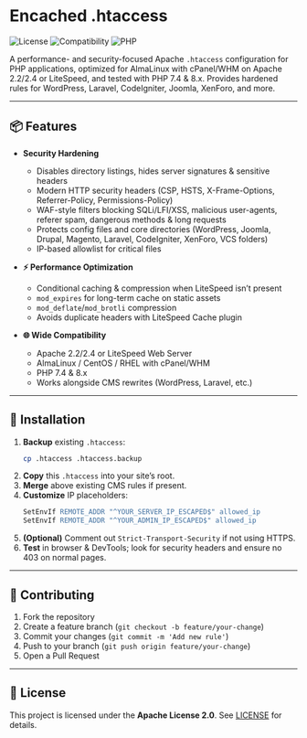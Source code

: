# Encached .htaccess

![License](https://img.shields.io/badge/License-Apache%202.0-blue.svg)
![Compatibility](https://img.shields.io/badge/Server-Apache%202.2%20%7C%202.4%20%7C%20LiteSpeed-blue)
![PHP](https://img.shields.io/badge/PHP-7.4%20%7C%208.x-purple)

A performance- and security-focused Apache `.htaccess` configuration for PHP applications, optimized for AlmaLinux with cPanel/WHM on Apache 2.2/2.4 or LiteSpeed, and tested with PHP 7.4 & 8.x. Provides hardened rules for WordPress, Laravel, CodeIgniter, Joomla, XenForo, and more.

---

## 📦 Features

- **Security Hardening**
  - Disables directory listings, hides server signatures & sensitive headers
  - Modern HTTP security headers (CSP, HSTS, X-Frame-Options, Referrer-Policy, Permissions-Policy)
  - WAF-style filters blocking SQLi/LFI/XSS, malicious user-agents, referer spam, dangerous methods & long requests
  - Protects config files and core directories (WordPress, Joomla, Drupal, Magento, Laravel, CodeIgniter, XenForo, VCS folders)
  - IP-based allowlist for critical files

- **⚡ Performance Optimization**
  - Conditional caching & compression when LiteSpeed isn’t present
  - `mod_expires` for long-term cache on static assets
  - `mod_deflate`/`mod_brotli` compression
  - Avoids duplicate headers with LiteSpeed Cache plugin

- **🌐 Wide Compatibility**
  - Apache 2.2/2.4 or LiteSpeed Web Server
  - AlmaLinux / CentOS / RHEL with cPanel/WHM
  - PHP 7.4 & 8.x
  - Works alongside CMS rewrites (WordPress, Laravel, etc.)

---

## 🚀 Installation

1. **Backup** existing `.htaccess`:
   ```bash
   cp .htaccess .htaccess.backup
   ```
2. **Copy** this `.htaccess` into your site’s root.
3. **Merge** above existing CMS rules if present.
4. **Customize** IP placeholders:
   ```apache
   SetEnvIf REMOTE_ADDR "^YOUR_SERVER_IP_ESCAPED$" allowed_ip
   SetEnvIf REMOTE_ADDR "^YOUR_ADMIN_IP_ESCAPED$" allowed_ip
   ```
5. **(Optional)** Comment out `Strict-Transport-Security` if not using HTTPS.
6. **Test** in browser & DevTools; look for security headers and ensure no 403 on normal pages.

---

## 🤝 Contributing

1. Fork the repository  
2. Create a feature branch (`git checkout -b feature/your-change`)  
3. Commit your changes (`git commit -m 'Add new rule'`)  
4. Push to your branch (`git push origin feature/your-change`)  
5. Open a Pull Request

---

## 📄 License

This project is licensed under the **Apache License 2.0**. See [LICENSE](LICENSE) for details.
